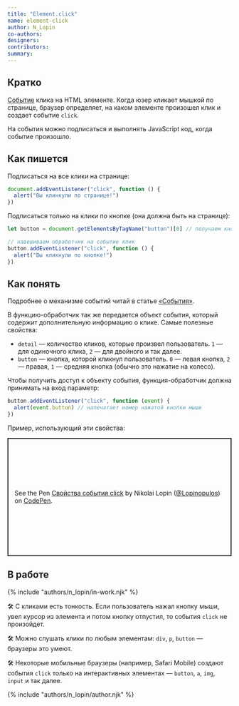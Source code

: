 ```yaml
---
title: "Element.click"
name: element-click
author: N_Lopin
co-authors:
designers:
contributors:
summary:
---
```


## Кратко

[Событие](/posts/js/doka/events/) клика на HTML элементе. Когда юзер кликает мышкой по странице, браузер определяет, на каком элементе произошел клик и создает событие `click`.

На события можно подписаться и выполнять JavaScript код, когда событие произошло.

## Как пишется

Подписаться на все клики на странице:

```jsx
document.addEventListener("click", function () {
  alert("Вы клинкули по странице!")
})
```

Подписаться только на клики по кнопке (она должна быть на странице):

```jsx
let button = document.getElementsByTagName("button")[0] // получаем кнопку

// навешиваем обработчик на событие клик
button.addEventListener("click", function () {
  alert("Вы кликнули по кнопке!")
})
```

## Как понять

Подробнее о механизме событий читай в статье [«События»](/posts/js/doka/events/).

В функцию-обработчик так же передается объект события, который содержит дополнительную информацию о клике. Самые полезные свойства:

- `detail` — количество кликов, которые произвел пользователь. `1` — для одиночного клика, `2` — для двойного и так далее.
- `button` — кнопка, которой кликнул пользователь. `0` — левая кнопка, `2` — правая, `1` — средняя кнопка (обычно это нажатие на колесо).

Чтобы получить доступ к объекту события, функция-обработчик должна принимать на вход параметр:

```jsx
button.addEventListener("click", function (event) {
  alert(event.button) // напечатает номер нажатой кнопки мыши
})
```

Пример, использующий эти свойства:

<p class="codepen" data-height="265" data-theme-id="light" data-default-tab="js,result" data-user="Lopinopulos" data-slug-hash="gJZxeK" style="height: 265px; box-sizing: border-box; display: flex; align-items: center; justify-content: center; border: 2px solid; margin: 1em 0; padding: 1em;" data-pen-title="Свойства события click">
  <span>See the Pen <a href="https://codepen.io/Lopinopulos/pen/gJZxeK">
  Свойства события click</a> by Nikolai Lopin (<a href="https://codepen.io/Lopinopulos">@Lopinopulos</a>)
  on <a href="https://codepen.io">CodePen</a>.</span>
</p>
<script async src="https://static.codepen.io/assets/embed/ei.js"></script>

## В работе

{% include "authors/n_lopin/in-work.njk" %}

🛠 С кликами есть тонкость. Если пользователь нажал кнопку мыши, увел курсор из элемента и потом кнопку отпустил, то события `click` не произойдет.

🛠 Можно слушать клики по любым элементам: `div`, `p`, `button` — браузеры это умеют.

🛠 Некоторые мобильные браузеры (например, Safari Mobile) создают события `click` только на интерактивных элементах — `button`, `a`, `img`, `input` и так далее.

{% include "authors/n_lopin/author.njk" %}
